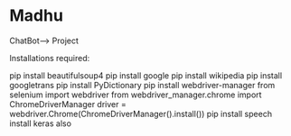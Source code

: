 # Madhu
ChatBot--> Project

Installations required:

pip install beautifulsoup4
pip install google
pip install wikipedia
pip install googletrans
pip install PyDictionary
pip install webdriver-manager
from selenium import webdriver
from webdriver_manager.chrome import ChromeDriverManager
driver = webdriver.Chrome(ChromeDriverManager().install())
pip install speech
install keras also





